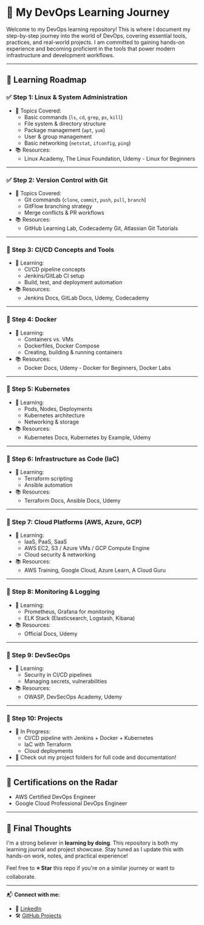 # 🚀 My DevOps Learning Journey

Welcome to my DevOps learning repository! This is where I document my step-by-step journey into the world of DevOps, covering essential tools, practices, and real-world projects. I am committed to gaining hands-on experience and becoming proficient in the tools that power modern infrastructure and development workflows.

---

## 🧠 Learning Roadmap

### ✅ Step 1: Linux & System Administration
- 📌 Topics Covered:
  - Basic commands (`ls`, `cd`, `grep`, `ps`, `kill`)
  - File system & directory structure
  - Package management (`apt`, `yum`)
  - User & group management
  - Basic networking (`netstat`, `ifconfig`, `ping`)
- 📚 Resources:
  - Linux Academy, The Linux Foundation, Udemy - Linux for Beginners

---

### ✅ Step 2: Version Control with Git
- 📌 Topics Covered:
  - Git commands (`clone`, `commit`, `push`, `pull`, `branch`)
  - GitFlow branching strategy
  - Merge conflicts & PR workflows
- 📚 Resources:
  - GitHub Learning Lab, Codecademy Git, Atlassian Git Tutorials

---

### 🔄 Step 3: CI/CD Concepts and Tools
- 📌 Learning:
  - CI/CD pipeline concepts
  - Jenkins/GitLab CI setup
  - Build, test, and deployment automation
- 📚 Resources:
  - Jenkins Docs, GitLab Docs, Udemy, Codecademy

---

### 🔄 Step 4: Docker
- 📌 Learning:
  - Containers vs. VMs
  - Dockerfiles, Docker Compose
  - Creating, building & running containers
- 📚 Resources:
  - Docker Docs, Udemy - Docker for Beginners, Docker Labs

---

### 🔄 Step 5: Kubernetes
- 📌 Learning:
  - Pods, Nodes, Deployments
  - Kubernetes architecture
  - Networking & storage
- 📚 Resources:
  - Kubernetes Docs, Kubernetes by Example, Udemy

---

### 🔄 Step 6: Infrastructure as Code (IaC)
- 📌 Learning:
  - Terraform scripting
  - Ansible automation
- 📚 Resources:
  - Terraform Docs, Ansible Docs, Udemy

---

### 🔄 Step 7: Cloud Platforms (AWS, Azure, GCP)
- 📌 Learning:
  - IaaS, PaaS, SaaS
  - AWS EC2, S3 / Azure VMs / GCP Compute Engine
  - Cloud security & networking
- 📚 Resources:
  - AWS Training, Google Cloud, Azure Learn, A Cloud Guru

---

### 🔄 Step 8: Monitoring & Logging
- 📌 Learning:
  - Prometheus, Grafana for monitoring
  - ELK Stack (Elasticsearch, Logstash, Kibana)
- 📚 Resources:
  - Official Docs, Udemy

---

### 🔄 Step 9: DevSecOps
- 📌 Learning:
  - Security in CI/CD pipelines
  - Managing secrets, vulnerabilities
- 📚 Resources:
  - OWASP, DevSecOps Academy, Udemy

---

### 🔨 Step 10: Projects
- 🚧 In Progress:
  - CI/CD pipeline with Jenkins + Docker + Kubernetes
  - IaC with Terraform
  - Cloud deployments
- 📂 Check out my project folders for full code and documentation!

---

## 📜 Certifications on the Radar
- AWS Certified DevOps Engineer
- Google Cloud Professional DevOps Engineer

---

## 🧩 Final Thoughts
I'm a strong believer in **learning by doing**. This repository is both my learning journal and project showcase. Stay tuned as I update this with hands-on work, notes, and practical experience!

Feel free to **⭐ Star** this repo if you're on a similar journey or want to collaborate.

---

📬 **Connect with me:**
- 💼 [LinkedIn](#)
- 🛠️ [GitHub Projects](#)

